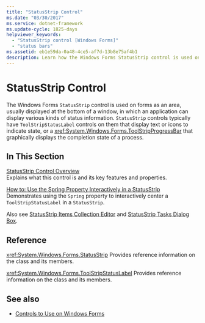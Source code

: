 ```yaml
---
title: "StatusStrip Control"
ms.date: "03/30/2017"
ms.service: dotnet-framework
ms.update-cycle: 1825-days
helpviewer_keywords:
  - "StatusStrip control [Windows Forms]"
  - "status bars"
ms.assetid: eb1e59da-0a48-4ce5-af7d-13b8e75af4b1
description: Learn how the Windows Forms StatusStrip control is used on forms as an area in which an application can display various types of status information.
---
```

# StatusStrip Control

The Windows Forms `StatusStrip` control is used on forms as an area, usually displayed at the bottom of a window, in which an application can display various kinds of status information. `StatusStrip` controls typically have `ToolStripStatusLabel` controls on them that display text or icons to indicate state, or a <xref:System.Windows.Forms.ToolStripProgressBar> that graphically displays the completion state of a process.

## In This Section

[StatusStrip Control Overview](statusstrip-control-overview.md)\
Explains what this control is and its key features and properties.

[How to: Use the Spring Property Interactively in a StatusStrip](how-to-use-the-spring-property-interactively-in-a-statusstrip.md)\
Demonstrates using the `Spring` property to interactively center a `ToolStripStatusLabel` in a `StatusStrip`.

Also see [StatusStrip Items Collection Editor](/previous-versions/visualstudio/visual-studio-2010/ms233631(v=vs.100)) and [StatusStrip Tasks Dialog Box](/previous-versions/visualstudio/visual-studio-2010/ms233642(v=vs.100)).

## Reference

<xref:System.Windows.Forms.StatusStrip>
Provides reference information on the class and its members.

<xref:System.Windows.Forms.ToolStripStatusLabel>
Provides reference information on the class and its members.

## See also

- [Controls to Use on Windows Forms](controls-to-use-on-windows-forms.md)
